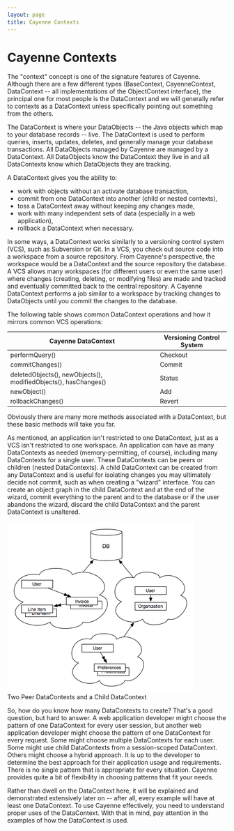 ```yaml
---
layout: page
title: Cayenne Contexts
---
```


# Cayenne Contexts

The "context" concept is one of the signature features of Cayenne.  Although there are a few different types (BaseContext, CayenneContext, DataContext -- all implementations of the ObjectContext interface), the principal one for most people is the DataContext and we will generally refer to contexts as a DataContext unless specifically pointing out something from the others.

The DataContext is where your DataObjects -- the Java objects which map to your database records -- live.  The DataContext is used to perform queries, inserts, updates, deletes, and generally manage your database transactions.  All DataObjects managed by Cayenne are managed by a DataContext.  All DataObjects know the DataContext they live in and all DataContexts know which DataObjects they are tracking.

A DataContext gives you the ability to:

* work with objects without an activate database transaction,
* commit from one DataContext into another (child or nested contexts),
* toss a DataContext away without keeping any changes made,
* work with many independent sets of data (especially in a web application),
* rollback a DataContext when necessary.

In some ways, a DataContext works similarly to a versioning control system (VCS), such as Subversion or Git.  In a VCS, you check out source code into a workspace from a source repository.  From Cayenne's perspective, the workspace would be a DataContext and the source repository the database.  A VCS allows many workspaces (for different users or even the same user) where changes (creating, deleting, or modifying files) are made and tracked and eventually committed back to the central repository.  A Cayenne DataContext performs a job similar to a workspace by tracking changes to DataObjects until you commit the changes to the database.

The following table shows common DataContext operations and how it mirrors common VCS operations:

Cayenne DataContext | Versioning Control System
------------------- | -------------------------
performQuery()      | Checkout
commitChanges()     | Commit
deletedObjects(), newObjects(), modifiedObjects(), hasChanges() | Status
newObject()         | Add
rollbackChanges()   | Revert


Obviously there are many more methods associated with a DataContext, but these basic methods will take you far.

As mentioned, an application isn't restricted to one DataContext, just as a VCS isn't restricted to one workspace.  An application can have as many DataContexts as needed (memory-permitting, of course), including many DataContexts for a single user.  These DataContexts can be peers or children (nested DataContexts).  A child DataContext can be created from any DataContext and is useful for isolating changes you may ultimately decide not commit, such as when creating a "wizard" interface.  You can create an object graph in the child DataContext and at the end of the wizard, commit everything to the parent and to the database or if the user abandons the wizard, discard the child DataContext and the parent DataContext is unaltered.

<div class="caption">
  <img src="images/datacontexts.png">
  <br/>
  Two Peer DataContexts and a Child DataContext
</div>

So, how do you know how many DataContexts to create?  That's a good question, but hard to answer.  A web application developer might choose the pattern of one DataContext for every user session, but another web application developer might choose the pattern of one DataContext for every request.  Some might choose multiple DataContexts for each user.  Some might use child DataContexts from a session-scoped DataContext.  Others might choose a hybrid approach.  It is up to the developer to determine the best approach for their application usage and requirements.  There is no single pattern that is appropriate for every situation.  Cayenne provides quite a bit of flexibility in choosing patterns that fit your needs.

Rather than dwell on the DataContext here, it will be explained and demonstrated extensively later on -- after all, every example will have at least one DataContext.  To use Cayenne effectively, you need to understand proper uses of the DataContext.  With that in mind, pay attention in the examples of how the DataContext is used.